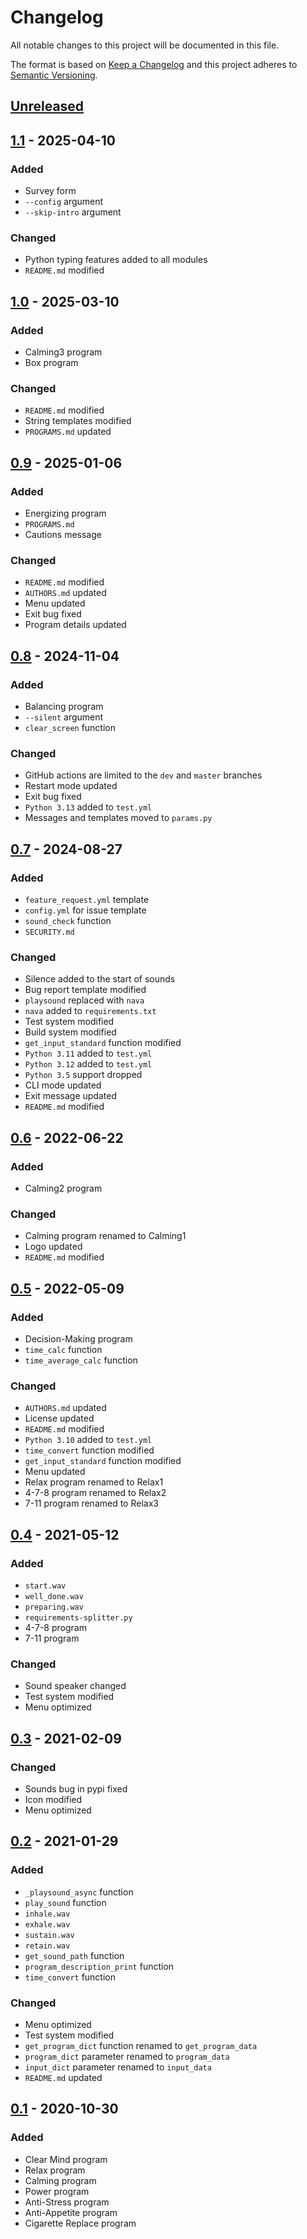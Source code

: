 # Changelog
All notable changes to this project will be documented in this file.

The format is based on [Keep a Changelog](http://keepachangelog.com/en/1.0.0/)
and this project adheres to [Semantic Versioning](http://semver.org/spec/v2.0.0.html).

## [Unreleased]
## [1.1] - 2025-04-10
### Added
- Survey form
- `--config` argument
- `--skip-intro` argument
### Changed
-  Python typing features added to all modules
- `README.md` modified
## [1.0] - 2025-03-10
### Added
- Calming3 program
- Box program
### Changed
- `README.md` modified
- String templates modified
- `PROGRAMS.md` updated
## [0.9] - 2025-01-06
### Added
- Energizing program
- `PROGRAMS.md`
- Cautions message
### Changed
- `README.md` modified
- `AUTHORS.md` updated
- Menu updated
- Exit bug fixed
- Program details updated
## [0.8] - 2024-11-04
### Added
- Balancing program
- `--silent` argument
- `clear_screen` function
### Changed
- GitHub actions are limited to the `dev` and `master` branches
- Restart mode updated
- Exit bug fixed
- `Python 3.13` added to `test.yml`
- Messages and templates moved to `params.py`
## [0.7] - 2024-08-27
### Added
- `feature_request.yml` template
- `config.yml` for issue template
- `sound_check` function
- `SECURITY.md`
### Changed
- Silence added to the start of sounds
- Bug report template modified
- `playsound` replaced with `nava`
- `nava` added to `requirements.txt`
- Test system modified
- Build system modified
- `get_input_standard` function modified
- `Python 3.11` added to `test.yml`
- `Python 3.12` added to `test.yml`
- `Python 3.5` support dropped
- CLI mode updated
- Exit message updated
- `README.md` modified
## [0.6] - 2022-06-22
### Added
- Calming2 program
### Changed
- Calming program renamed to Calming1
- Logo updated
- `README.md` modified
## [0.5] - 2022-05-09
### Added
- Decision-Making program
- `time_calc` function
- `time_average_calc` function
### Changed
- `AUTHORS.md` updated
- License updated
- `README.md` modified
- `Python 3.10` added to `test.yml`
- `time_convert` function modified
- `get_input_standard` function modified
- Menu updated
- Relax program renamed to Relax1
- 4-7-8 program renamed to Relax2
- 7-11 program renamed to Relax3
## [0.4] - 2021-05-12
### Added
- `start.wav`
- `well_done.wav`
- `preparing.wav`
- `requirements-splitter.py`
- 4-7-8 program
- 7-11 program
### Changed
- Sound speaker changed
- Test system modified
- Menu optimized
## [0.3] - 2021-02-09
### Changed
- Sounds bug in pypi fixed
- Icon modified
- Menu optimized
## [0.2] - 2021-01-29
### Added
- `_playsound_async` function
- `play_sound` function
- `inhale.wav`
- `exhale.wav`
- `sustain.wav`
- `retain.wav`
- `get_sound_path` function
- `program_description_print` function
- `time_convert` function
### Changed
- Menu optimized
- Test system modified
- `get_program_dict` function renamed to `get_program_data`
- `program_dict` parameter renamed to `program_data`
- `input_dict` parameter renamed to `input_data`
- `README.md` updated
## [0.1] - 2020-10-30
### Added
- Clear Mind program
- Relax program
- Calming program
- Power program
- Anti-Stress program
- Anti-Appetite program 
- Cigarette Replace program

[Unreleased]: https://github.com/sepandhaghighi/nafas/compare/v1.1...dev
[1.1]: https://github.com/sepandhaghighi/nafas/compare/v1.0...v1.1
[1.0]: https://github.com/sepandhaghighi/nafas/compare/v0.9...v1.0
[0.9]: https://github.com/sepandhaghighi/nafas/compare/v0.8...v0.9
[0.8]: https://github.com/sepandhaghighi/nafas/compare/v0.7...v0.8
[0.7]: https://github.com/sepandhaghighi/nafas/compare/v0.6...v0.7
[0.6]: https://github.com/sepandhaghighi/nafas/compare/v0.5...v0.6
[0.5]: https://github.com/sepandhaghighi/nafas/compare/v0.4...v0.5
[0.4]: https://github.com/sepandhaghighi/nafas/compare/v0.3...v0.4
[0.3]: https://github.com/sepandhaghighi/nafas/compare/v0.2...v0.3
[0.2]: https://github.com/sepandhaghighi/nafas/compare/v0.1...v0.2
[0.1]: https://github.com/sepandhaghighi/nafas/compare/c58087a...v0.1



